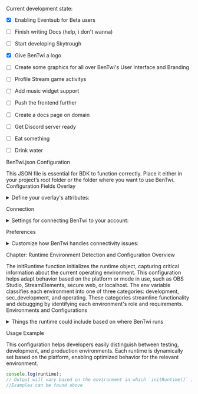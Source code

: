 Current development state:

- [x] Enabling Eventsub for Beta users
- [ ] Finish writing Docs (help, i don't wanna)
- [ ] Start developing Skytrough
- [x] Give BenTwi a logo
- [ ] Create some graphics for all over BenTwi's User Interface and Branding
- [ ] Profile Stream game activitys
- [ ] Add music widget support
- [ ] Push the frontend further
- [ ] Create a docs page on domain
- [ ] Get Discord server ready
- [ ] Eat something
- [ ] Drink water




BenTwi.json Configuration

This JSON file is essential for BDK to function correctly. Place it either in your project’s root folder or the folder where you want to use BenTwi.
Configuration Fields
Overlay


<details>
<summary>Define your overlay's attributes:</summary>

    artifact: A reverse DNS string used to identify and categorize the overlay.
    name: A human-readable name for your overlay, shown when editing.
    width & height: Set the base dimensions of the overlay, recommended at 1920x1080 (16:9). If not specified, 1920x1080 is used by default.

</details>

Connection

<details>
<summary>Settings for connecting BenTwi to your account:</summary>

    token: Your BenTwi token, allowing secure access to your account data. Do not share this token to keep your activity feed private.
    version: The current app version. Keep this updated to the latest version, which can be found in our API at bentwi.skykopf.com/docs/api.
    spotify: (Note: This setting will likely be removed, as user connections will be managed through the backend.)

</details>

Preferences

<details>
<summary>Customize how BenTwi handles connectivity issues:</summary>

    auto_reconnect_on_connection_loss: If the connection to the backend is lost, BenTwi will attempt reconnection every 5 seconds for up to 15 minutes.
        Shutdown Process: If connection attempts fail, BenTwi will enter “shutdown” mode. Here, it tries to reach the user’s custom “disable” function for overlay visibility (e.g., fade-out or animation). If unavailable, BenTwi will forcely fade it out and  display a “Connection Issue” overlay as a fallback in either way.
        Reconnection Attempts: Every 5 minutes, BenTwi will retry the connection until the server is back online.

</details>










Chapter: Runtime Environment Detection and Configuration
Overview

The initRuntime function initializes the runtime object, capturing critical information about the current operating environment. This configuration helps adapt behavior based on the platform or mode in use, such as OBS Studio, StreamElements, secure web, or localhost. The env variable classifies each environment into one of three categories: development, sec_development, and operating. These categories streamline functionality and debugging by identifying each environment's role and requirements.
Environments and Configurations

<details>

<summary>Things the runtime could include based on where BenTwi runs</summary>

    OBS Studio:
        Environment: operating
        Properties:
            arch: "OBS_STUDIO"
            version: window.obsstudio.version
        Purpose: Identifies that the runtime is within OBS Studio and sets up an operating environment for overlays, supporting specific OBS integrations and optimizations.

    StreamElements (SE):
        Environment:
            development if in editor mode.
            operating if in live mode.
        Properties:
            arch: "STREAMELEMENTS"
            editorMode: SE.isEditorMode (checks if currently in editor mode)
            muted: SE.muted
        Purpose: Configures for StreamElements integration, adjusting the environment depending on whether the overlay is in editor mode (for testing) or live mode (for normal operation).

    Secure Web (https):
        Environment: operating
        Properties:
            arch: "WEB_SECURE"
            secure: true
            hostname: location.hostname
            path: location.pathname
            timestamp: Current timestamp in ISO format.
        Purpose: Configures for secure web environments, which ensures overlays are served over HTTPS, providing enhanced security.

    Localhost:
        Environment: sec_development
        Properties:
            arch: "LOCALHOST"
            secure: false
            hostname: "localhost"
            path: location.pathname
            timestamp: Current timestamp in ISO format.
        Purpose: Configures the environment for local testing, useful for development and debugging without impacting production.

    Unsecured Web (http):
        Environment: development
        Properties:
            arch: "WEB_UNSECURE"
            secure: false
            hostname: location.hostname
            path: location.pathname
            timestamp: Current timestamp in ISO format.
        Purpose: Configures for non-secure web contexts, intended for general development outside of localhost.

</details>

Usage Example

This configuration helps developers easily distinguish between testing, development, and production environments. Each runtime is dynamically set based on the platform, enabling optimized behavior for the relevant environment.



```javascript
console.log(runtime);
// Output will vary based on the environment in which `initRuntime()` is executed.
//Examples can be found above
```